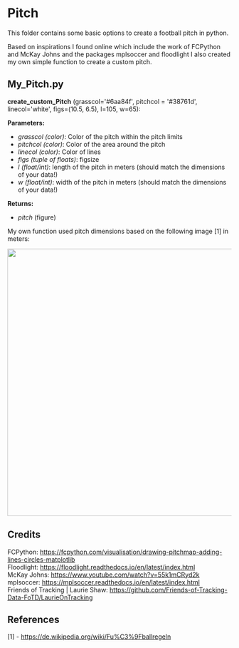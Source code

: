 # Pitch

This folder contains some basic options to create a football pitch in python. <br>

Based on inspirations I found online which include the work of FCPython and McKay Johns and the packages mplsoccer and floodlight I also created my own simple function to create a custom pitch. <br>

## My_Pitch.py

**create_custom_Pitch** (grasscol='#6aa84f', pitchcol = '#38761d', linecol='white', figs=(10.5, 6.5), l=105, w=65):<br>

**Parameters:** 

+ *grasscol (color)*: Color of the pitch within the pitch limits
+ *pitchcol (color)*: Color of the area around the pitch
+ *linecol (color)*: Color of lines
+ *figs (tuple of floats)*: figsize
+ *l (float/int)*: length of the pitch in meters (should match the dimensions of your data!)
+ *w (float/int)*: width of the pitch in meters (should match the dimensions of your data!)

**Returns:**

+ *pitch* (figure)
  

My own function used pitch dimensions based on the following image [1] in meters: <br>

<img src="https://github.com/DavidB1999/My_Football_Analytics/blob/main/Basics/Pitch/Fu%C3%9Fballfeld.png" width="600" />




## Credits

FCPython: https://fcpython.com/visualisation/drawing-pitchmap-adding-lines-circles-matplotlib <br>
Floodlight: https://floodlight.readthedocs.io/en/latest/index.html <br>
McKay Johns: https://www.youtube.com/watch?v=55k1mCRyd2k <br>
mplsoccer: https://mplsoccer.readthedocs.io/en/latest/index.html <br>
Friends of Tracking | Laurie Shaw: https://github.com/Friends-of-Tracking-Data-FoTD/LaurieOnTracking

## References

[1] - https://de.wikipedia.org/wiki/Fu%C3%9Fballregeln <br>
